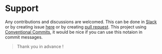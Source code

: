 # Support

Any contributions and discussions are welcomed. This can be done in [Slack](https://u-codeworkspace.slack.com) or by creating issue [here](https://github.com/bafxyz/u-code/issues) or by creating [pull request](https://help.github.com/en/articles/creating-a-pull-request). This project using [Conventional Commits](https://conventionalcommits.org), it would be nice if you can use this notaion in commit messages.

> Thank you in advance !
